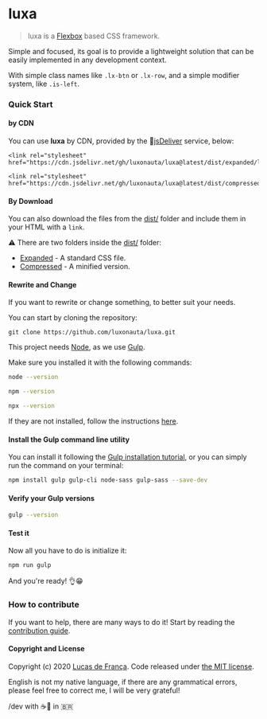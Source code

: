 # luxa

> luxa is a [Flexbox](https://developer.mozilla.org/en-US/docs/Web/CSS/CSS_Flexible_Box_Layout/Using_CSS_flexible_boxes) based CSS framework.

Simple and focused, its goal is to provide a lightweight solution that can be easily implemented in any development context.

With simple class names like `.lx-btn` or `.lx-row`, and a simple modifier system, like `.is-left`.

### Quick Start

#### by CDN

You can use **luxa** by CDN, provided by the :mechanical_arm:[jsDeliver](https://www.jsdelivr.com/) service, below:

```
<link rel="stylesheet" href="https://cdn.jsdelivr.net/gh/luxonauta/luxa@latest/dist/expanded/luxa.css">

<link rel="stylesheet" href="https://cdn.jsdelivr.net/gh/luxonauta/luxa@latest/dist/compressed/luxa.css">
```

#### By Download

You can also download the files from the [dist/](https://github.com/luxonauta/luxa/tree/master/dist) folder and include them in your HTML with a `link`.

:warning: There are two folders inside the [dist/](https://github.com/luxonauta/luxa/tree/master/dist) folder:

 - [Expanded](https://github.com/luxonauta/luxa/tree/master/dist/expanded) - A standard CSS file.
 - [Compressed](https://github.com/luxonauta/luxa/tree/master/dist/compressed) - A minified version.

#### Rewrite and Change

If you want to rewrite or change something, to better suit your needs.

You can start by cloning the repository:

```
git clone https://github.com/luxonauta/luxa.git
```

This project needs [Node](https://nodejs.org/en/), as we use [Gulp](https://gulpjs.com/).

Make sure you installed it with the following commands:

```sh
node --version
```

```sh
npm --version
```

```sh
npx --version
```

If they are not installed, follow the instructions [here](https://nodejs.org/en/).

#### Install the Gulp command line utility

You can install it following the [Gulp installation tutorial](https://gulpjs.com/docs/en/getting-started/quick-start), or you can simply run the command on your terminal:

```sh
npm install gulp gulp-cli node-sass gulp-sass --save-dev
```

#### Verify your Gulp versions

```sh
gulp --version
```
#### Test it

Now all you have to do is initialize it:

```sh
npm run gulp
```

And you're ready! :ok_hand::grin:

### How to contribute

If you want to help, there are many ways to do it! Start by reading the [contribution guide](https://github.com/luxonauta/luxa/blob/master/contributing.md).

#### Copyright and License

Copyright (c) 2020 [Lucas de França](https://github.com/luxonauta). Code released under [the MIT license](https://github.com/luxonauta/luxa/blob/master/LICENSE).

English is not my native language, if there are any grammatical errors, please feel free to correct me, I will be very grateful!

/dev with :coffee::black_heart: in :brazil: